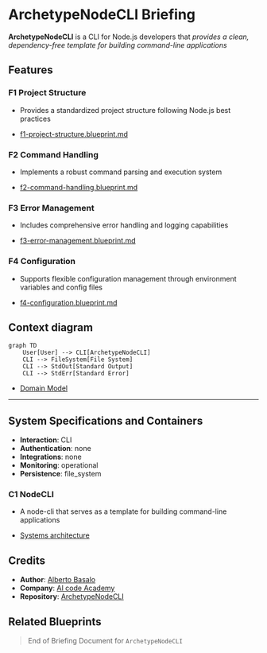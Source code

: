 # **ArchetypeNodeCLI** Briefing

**ArchetypeNodeCLI** is a CLI for Node.js developers that _provides a clean, dependency-free template for building command-line applications_

## Features

### F1 Project Structure

- Provides a standardized project structure following Node.js best practices

- [f1-project-structure.blueprint.md](/docs/f1-project-structure.blueprint.md)

### F2 Command Handling

- Implements a robust command parsing and execution system

- [f2-command-handling.blueprint.md](/docs/f2-command-handling.blueprint.md)

### F3 Error Management

- Includes comprehensive error handling and logging capabilities

- [f3-error-management.blueprint.md](/docs/f3-error-management.blueprint.md)

### F4 Configuration

- Supports flexible configuration management through environment variables and config files

- [f4-configuration.blueprint.md](/docs/f4-configuration.blueprint.md)

## Context diagram

```mermaid
graph TD
    User[User] --> CLI[ArchetypeNodeCLI]
    CLI --> FileSystem[File System]
    CLI --> StdOut[Standard Output]
    CLI --> StdErr[Standard Error]
```

- [Domain Model](/docs/domain-model.blueprint.md)

---

## System Specifications and Containers

- **Interaction**: CLI
- **Authentication**: none
- **Integrations**: none
- **Monitoring**: operational
- **Persistence**: file_system

### C1 NodeCLI

- A node-cli that serves as a template for building command-line applications

- [Systems architecture](/docs/systems-architecture.blueprint.md)

## Credits

- **Author**: [Alberto Basalo](https://albertobasalo.dev)
- **Company**: [AI code Academy](https://aicode.academy)
- **Repository**: [ArchetypeNodeCLI](https://github.com/AIcodeAcademy/ArchetypeNodeCLI)

## Related Blueprints

> End of Briefing Document for `ArchetypeNodeCLI` 
